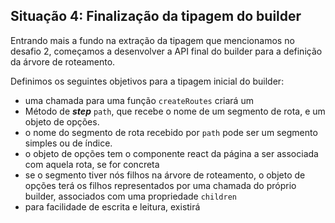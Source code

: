 
## Situação 4: Finalização da tipagem do builder
Entrando mais a fundo na extração da tipagem que mencionamos no desafio 2, começamos a desenvolver a API final do builder para a definição da árvore de roteamento.

Definimos os seguintes objetivos para a tipagem inicial do builder:

- uma chamada para uma função `createRoutes` criará um 
- Método de ***step*** `path`, que recebe o nome de um segmento de rota, e um objeto de opções.
- o nome do segmento de rota recebido por `path` pode ser um segmento simples ou de índice.
- o objeto de opções tem o componente react da página a ser associada com aquela rota, se for concreta
- se o segmento tiver nós filhos na árvore de roteamento, o objeto de opções terá os filhos representados por uma chamada do próprio builder, associados com uma propriedade `children`
- para facilidade de escrita e leitura, existirá